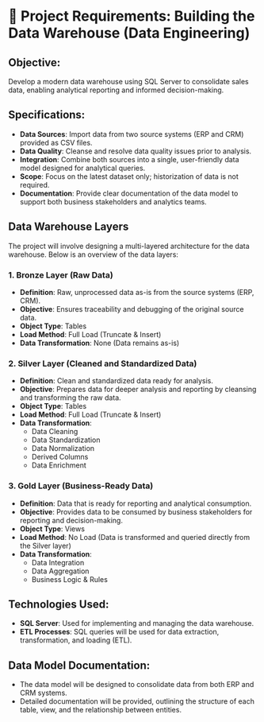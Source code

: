 # 📘 Project Requirements: Building the Data Warehouse (Data Engineering)

## Objective:
Develop a modern data warehouse using SQL Server to consolidate sales data, enabling analytical reporting and informed decision-making.

## Specifications:

- **Data Sources**: Import data from two source systems (ERP and CRM) provided as CSV files.
- **Data Quality**: Cleanse and resolve data quality issues prior to analysis.
- **Integration**: Combine both sources into a single, user-friendly data model designed for analytical queries.
- **Scope**: Focus on the latest dataset only; historization of data is not required.
- **Documentation**: Provide clear documentation of the data model to support both business stakeholders and analytics teams.

## Data Warehouse Layers

The project will involve designing a multi-layered architecture for the data warehouse. Below is an overview of the data layers:

### 1. **Bronze Layer** (Raw Data)
- **Definition**: Raw, unprocessed data as-is from the source systems (ERP, CRM).
- **Objective**: Ensures traceability and debugging of the original source data.
- **Object Type**: Tables
- **Load Method**: Full Load (Truncate & Insert)
- **Data Transformation**: None (Data remains as-is)

### 2. **Silver Layer** (Cleaned and Standardized Data)
- **Definition**: Clean and standardized data ready for analysis.
- **Objective**: Prepares data for deeper analysis and reporting by cleansing and transforming the raw data.
- **Object Type**: Tables
- **Load Method**: Full Load (Truncate & Insert)
- **Data Transformation**:
    - Data Cleaning
    - Data Standardization
    - Data Normalization
    - Derived Columns
    - Data Enrichment

### 3. **Gold Layer** (Business-Ready Data)
- **Definition**: Data that is ready for reporting and analytical consumption.
- **Objective**: Provides data to be consumed by business stakeholders for reporting and decision-making.
- **Object Type**: Views
- **Load Method**: No Load (Data is transformed and queried directly from the Silver layer)
- **Data Transformation**:
    - Data Integration
    - Data Aggregation
    - Business Logic & Rules

## Technologies Used:
- **SQL Server**: Used for implementing and managing the data warehouse.
- **ETL Processes**: SQL queries will be used for data extraction, transformation, and loading (ETL).

## Data Model Documentation:
- The data model will be designed to consolidate data from both ERP and CRM systems.
- Detailed documentation will be provided, outlining the structure of each table, view, and the relationship between entities.

